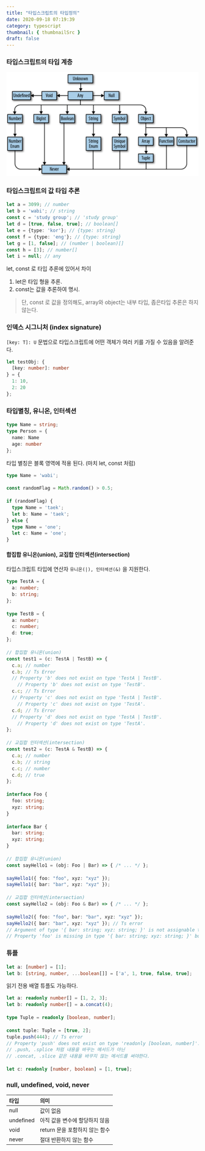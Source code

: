 ```yaml
---
title: "타입스크립트의 타입정의"
date: 2020-09-18 07:19:39
category: typescript
thumbnail: { thumbnailSrc }
draft: false
---
```


### 타입스크립트의 타입 계층
![](./images/type-hierarchy.png)

### 타입스크립트의 값 타입 추론

```typescript
let a = 3099; // number
let b = 'wabi'; // string
const c = 'study group'; // 'study group'
let d = [true, false, true]; // boolean[]
let e = {type: 'kor'}; // {type: string}
const f = {type: 'eng'}; // {type: string}
let g = [1, false]; // (number | boolean)[]
const h = [3]; // number[]
let i = null; // any
```
let, const 로 타입 추론에 있어서 차이
1. let은 타입 형을 추론.
2. const는 값을 추론하여 명시.

> 단, const 로 값을 정의해도, array와 object는 내부 타입, 좁은타입 추론은 하지 않는다.

### 인덱스 시그니처 (index signature)

`[key: T]: U` 문법으로 타입스크립트에 어떤 객체가 여러 키를 가질 수 있음을 알려준다.

```typescript
let testObj: {
  [key: number]: number
} = {
  1: 10,
  2: 20
};
```

### 타입별칭, 유니온, 인터섹션

```typescript
type Name = string;
type Person = {
  name: Name
  age: number
};
```

타입 별칭은 블록 영역에 적용 된다. (마치 let, const 처럼)

```typescript
type Name = 'wabi';

const randomFlag = Math.random() > 0.5;

if (randomFlag) {
  type Name = 'taek';
  let b: Name = 'taek';
} else {
  type Name = 'one';
  let c: Name = 'one';
}
```

#### 합집합 유니온(union), 교집합 인터섹션(intersection)

타입스크립트 타입에 연산자 `유니온(|), 인터섹션(&)` 을 지원한다.

```typescript
type TestA = {
  a: number;
  b: string;
};

type TestB = {
  a: number;
  c: number;
  d: true;
};

// 합집합 유니온(union)
const test1 = (c: TestA | TestB) => {
  c.a; // number
  c.b; // Ts Error
  // Property 'b' does not exist on type 'TestA | TestB'.
    // Property 'b' does not exist on type 'TestB'.
  c.c; // Ts Error
  // Property 'c' does not exist on type 'TestA | TestB'.
    // Property 'c' does not exist on type 'TestA'.
  c.d; // Ts Error
  // Property 'd' does not exist on type 'TestA | TestB'.
    // Property 'd' does not exist on type 'TestA'.
};

// 교집합 인터섹션(intersection)
const test2 = (c: TestA & TestB) => {
  c.a; // number
  c.b; // string
  c.c; // number
  c.d; // true
};

interface Foo {
  foo: string;
  xyz: string;
}

interface Bar {
  bar: string;
  xyz: string;
}

// 합집합 유니온(union)
const sayHello1 = (obj: Foo | Bar) => { /* ... */ };

sayHello1({ foo: "foo", xyz: "xyz" });
sayHello1({ bar: "bar", xyz: "xyz" });

// 교집합 인터섹션(intersection)
const sayHello2 = (obj: Foo & Bar) => { /* ... */ };

sayHello2({ foo: "foo", bar: "bar", xyz: "xyz" });
sayHello2({ bar: "bar", xyz: "xyz" }); // Ts error
// Argument of type '{ bar: string; xyz: string; }' is not assignable to parameter of type 'Foo & Bar'.
// Property 'foo' is missing in type '{ bar: string; xyz: string; }' but required in type 'Foo'.
```

### 튜플

```typescript
let a: [number] = [1];
let b: [string, number, ...boolean[]] = ['a', 1, true, false, true];
```

읽기 전용 배열 튜플도 가능하다.

```typescript
let a: readonly number[] = [1, 2, 3];
let b: readonly number[] = a.concat(4);

type Tuple = readonly [boolean, number];

const tuple: Tuple = [true, 2];
tuple.push(444); // Ts error
// Property 'push' does not exist on type 'readonly [boolean, number]'.
// .push, .splice 처럼 내용을 바꾸는 메서드가 아닌
// .concat, .slice 같은 내용을 바꾸지 않는 메서드를 써야한다.

let c: readonly [number, boolean] = [1, true];
```

### null, undefined, void, never

|타입|의미|
|:--|:--|
|null|값이 없음|
|undefined|아직 값을 변수에 할당하지 않음|
|void|return 문을 포함하지 않는 함수|
|never|절대 반환하지 않는 함수|
